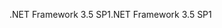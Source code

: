 <span data-ttu-id="06df3-101">.NET Framework 3.5 SP1</span><span class="sxs-lookup"><span data-stu-id="06df3-101">.NET Framework 3.5 SP1</span></span>